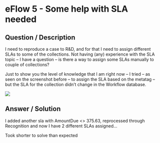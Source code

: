 # **eFlow 5 - Some help with SLA needed** #

## **Question / Description** ##

I need to reproduce a case to R&D, and for that I need to assign different SLAs to some of the collections.
Not having (any) experience with the SLA topic – I have a question – is there a way to assign some SLAs manually to couple of collections?

Just to show you the level of knowledge that I am right now – I tried – as seen on the screenshot before – to assign the SLA based on the metatag – but the SLA for the collection didn’t change in the Workflow database.

![](http://i.imgur.com/8q24sQa.png)


## **Answer / Solution** ##

I added another sla with AmountDue <> 375.63, reprocessed through Recognition and now I have 2 different SLAs assigned…

Took shorter to solve than expected 












